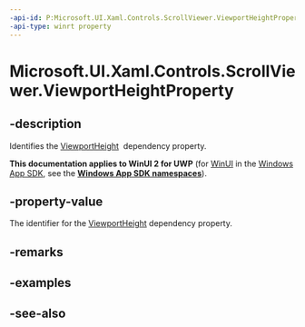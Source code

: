 ```yaml
---
-api-id: P:Microsoft.UI.Xaml.Controls.ScrollViewer.ViewportHeightProperty
-api-type: winrt property
---
```


<!-- Property syntax
public Windows.UI.Xaml.DependencyProperty ViewportHeightProperty { get; }
-->

# Microsoft.UI.Xaml.Controls.ScrollViewer.ViewportHeightProperty

## -description
Identifies the [ViewportHeight](scrollviewer_viewportheight.md)  dependency property.

**This documentation applies to WinUI 2 for UWP** (for [WinUI](/windows/apps/winui/winui3/) in the [Windows App SDK](/windows/apps/windows-app-sdk/), see the **[Windows App SDK namespaces](/windows/windows-app-sdk/api/winrt/)**).

## -property-value
The identifier for the [ViewportHeight](scrollviewer_viewportheight.md) dependency property.

## -remarks

## -examples

## -see-also
